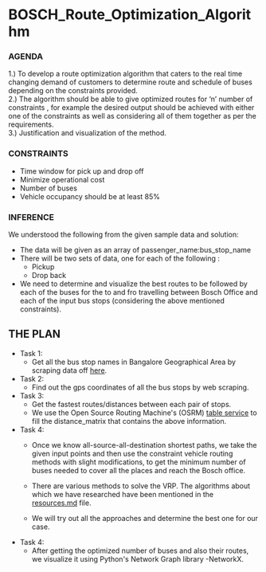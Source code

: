 # BOSCH_Route_Optimization_Algorithm

### AGENDA
1.) To develop a route optimization algorithm that caters to the real time changing demand of customers to determine route and schedule of buses depending on the constraints provided.    
2.) The algorithm should be able to give optimized routes for ‘n’ number of constraints , for example the desired output should be achieved with either one of the constraints as well as considering all of them together as per the requirements.      
3.) Justification and visualization of the method.


### CONSTRAINTS
* Time window for pick up and drop off
* Minimize operational cost
* Number of buses
* Vehicle occupancy should be at least 85%

### INFERENCE

We understood the following from the given sample data and solution:
  * The data will be given as an array of passenger_name:bus_stop_name
  * There will be two sets of data, one for each of the following :
    * Pickup 
    * Drop back
  * We need to determine and visualize the best routes to be followed by each of the buses for the to and fro travelling between Bosch       Office and each of the input bus stops (considering the above mentioned constraints).
  
## THE PLAN

* Task 1:
   - Get all the bus stop names in Bangalore Geographical Area by scraping data off [here](https://narasimhadatta.info/bmtc_query.html).
* Task 2:
   - Find out the gps coordinates of all the bus stops by web scraping.
* Task 3:
   - Get the fastest routes/distances between each pair of stops.
   - We use the Open Source Routing Machine's (OSRM) [table service](https://github.com/Project-OSRM/osrm-backend/blob/master/docs/http.md#table-service) to fill the distance_matrix that contains the above information.
* Task 4:
   - Once we know all-source-all-destination shortest paths, we take the given input points and then use the constraint vehicle routing      methods with slight modifications, to get the minimum number of buses needed to cover all the places and reach the Bosch office. 
   - There are various methods to solve the VRP. The algorithms about which we have researched have been mentioned in the [resources.md](https://github.com/Hrishabh-yadav/BOSCH_Route_Optimization_Algorithm/blob/master/Resources.md)        file.
          
          
          
   - We will try out all the approaches and determine the best one for our case.
* Task 4:
   - After getting the optimized number of buses and also their routes, we visualize it using Python's Network Graph library -NetworkX.
